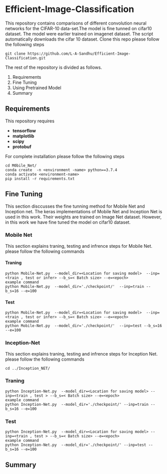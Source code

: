 # Efficient-Image-Classification

 This repository contains comparisons of different convolution neural networks for the CIFAR-10 data-set.The model is fine tunned on cifar10 dataset. The model were earlier trained on imagenet dataset. The script automatically downloads the cifar 10 dataset. Clone this repo please follow the following steps 
```
git clone https://github.com/L-A-Sandhu/Efficient-Image-Classification.git

```

The rest of the repository is divided as follows. 
  1. Requirements
  2. Fine Tuning
  3. Using Pretrained Model
  4. Summary
## Requirements 
This repository requires 
* **tensorflow**
* **matplotlib**
* **scipy**
* **protobuf**


For complete installation please follow the following steps
```
cd M0bile_Net/
conda create  -n <environment -name> python==3.7.4
conda activate <environment-name>
pip install -r requirements.txt
```
## Fine Tuning 
This section disccusses the fine tunning method for Mobile Net and Inception net. The keras implementations of Mobile Net and Inception Net is used in this work. Their weights are trained on Image Net dataset. However, in this work we have  fine tuned the model on cifar10 dataset. 
### Mobile Net

This section explains traning, testing and infrence steps for Mobile Net. please follow the following commands 

#### Traning 
```
python Mobile-Net.py  --model_dir=<Location for saving model>  --inp=<train , test or infer> --b_s=< Batch size> --e=<epoch>
example command 
python Mobile-Net.py  --model_dir='./checkpoint/'  --inp=train --b_s=16 --e=100

```
#### Test 
```
python Mobile-Net.py  --model_dir=<Location for saving model>  --inp=<train , test or infer> --b_s=< Batch size> --e=<epoch>
example command 
python Mobile-Net.py  --model_dir='./checkpoint/'  --inp=test --b_s=16 --e=100

```

### Inception-Net
This section explains traning, testing and infrence steps for Inception Net. please follow the following commands 
```
cd ../Inception_NET/
```
### Traning 
 
```
python Inception-Net.py  --model_dir=<Location for saving model> --inp=<train , test > --b_s=< Batch size> --e=<epoch>
example command 
python Inception-Net.py  --model_dir='./checkpoint/' --inp=train --b_s=16 --e=100
```
### Test 
```
python Inception-Net.py  --model_dir=<Location for saving model> --inp=<train , test > --b_s=< Batch size> --e=<epoch>
example command 
python Inception-Net.py  --model_dir='./checkpoint/' --inp=test --b_s=16 --e=100

```
## 
## Summary
